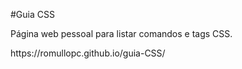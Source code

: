 #Guia CSS
<p>Página web pessoal para listar comandos e tags CSS.</p>
<p>https://romullopc.github.io/guia-CSS/</p>
